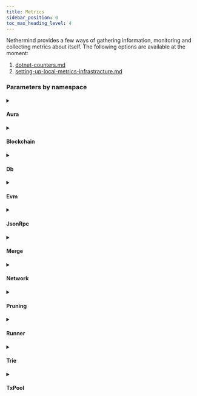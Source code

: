 ```yaml
---
title: Metrics
sidebar_position: 0
toc_max_heading_level: 4
---
```


Nethermind provides a few ways of gathering information, monitoring and collecting metrics about itself. The
following options are available at the moment:

1. [dotnet-counters.md](dotnet-counters.md)
2. [setting-up-local-metrics-infrastracture.md](setting-up-local-metrics-infrastracture.md)

### Parameters by namespace

<!--[start autogen]-->

<details>
<summary className="nd-details-heading">

#### Aura

</summary>
<p>

- **`nethermind_au_ra_step`**

  Current AuRa step

- **`nethermind_commit_hash_transaction`**

  RANDAO number of commit hash transactions

- **`nethermind_emit_initiate_change`**

  POSDAO number of emit init change transactions

- **`nethermind_reported_benign_misbehaviour`**

  Number of reported benign misbehaviour validators

- **`nethermind_reported_malicious_misbehaviour`**

  Number of reported malicious misbehaviour validators

- **`nethermind_reveal_number`**

  RANDAO number of reveal number transactions

- **`nethermind_sealed_transactions`**

  Number of sealed transactions generated by engine

- **`nethermind_validators_count`**

  Number of current AuRa validators


</p>
</details>

<details>
<summary className="nd-details-heading">

#### Blockchain

</summary>
<p>

- **`nethermind_best_known_block_number`**

  The estimated highest block available.

- **`nethermind_blockchain_height`**

  The current height of the canonical chain.

- **`nethermind_blocks`**

  Total number of blocks processed

- **`nethermind_blocks_sealed`**

  Total number of sealed blocks

- **`nethermind_failed_block_seals`**

  Total number of failed block seals

- **`nethermind_gas_limit`**

  Gas Limit for processed blocks

- **`nethermind_gas_used`**

  Gas Used in processed blocks

- **`nethermind_last_difficulty`**

  Difficulty of the last block

- **`nethermind_mgas`**

  Total MGas processed

- **`nethermind_processing_queue_size`**

  Number of blocks awaiting for processing.

- **`nethermind_recovery_queue_size`**

  Number of blocks awaiting for recovery of public keys from signatures.

- **`nethermind_reorganizations`**

  Total number of chain reorganizations

- **`nethermind_total_difficulty`**

  Total difficulty on the chain

- **`nethermind_transactions`**

  Total number of transactions processed


</p>
</details>

<details>
<summary className="nd-details-heading">

#### Db

</summary>
<p>

- **`nethermind_blob_transactions_db_reads`**

  Number of BlobTransactions DB reads.

- **`nethermind_blob_transactions_db_writes`**

  Number of BlobTransactions DB writes.

- **`nethermind_block_infos_db_reads`**

  Number of Block Infos DB reads.

- **`nethermind_block_infos_db_size`**

  Size of blockInfos DB in bytes

- **`nethermind_block_infos_db_writes`**

  Number of Block Infos DB writes.

- **`nethermind_block_number_db_reads`**

  Number of BlockNumbers DB reads.

- **`nethermind_block_number_db_writes`**

  Number of BlockNumbers DB writes.

- **`nethermind_blocks_db_reads`**

  Number of Blocks DB reads.

- **`nethermind_blocks_db_size`**

  Size of blocks DB in bytes

- **`nethermind_blocks_db_writes`**

  Number of Blocks DB writes.

- **`nethermind_bloom_db_reads`**

  Number of Bloom DB reads.

- **`nethermind_bloom_db_size`**

  Size of bloom DB in bytes

- **`nethermind_bloom_db_writes`**

  Number of Bloom DB writes.

- **`nethermind_c_h_t_db_reads`**

  Number of CHT DB reads.

- **`nethermind_cht_db_size`**

  Size of cht DB in bytes

- **`nethermind_c_h_t_db_writes`**

  Number of CHT DB writes.

- **`nethermind_code_db_reads`**

  Number of Code DB reads.

- **`nethermind_code_db_size`**

  Size of code DB in bytes

- **`nethermind_code_db_writes`**

  Number of Code DB writes.

- **`nethermind_db_block_cache_memory_size`**

  Size of unmanaged memory for DB block caches in bytes

- **`nethermind_db_index_filter_memory_size`**

  Size of unmanaged memory for DB indexes and filters in bytes

- **`nethermind_db_memtable_memory_size`**

  Size of unmanaged memory for DB memtables in bytes

- **`nethermind_db_stats`**

  Metrics extracted from RocksDB Compaction Stats and DB Statistics

- **`nethermind_db_total_memory_size`**

  Size of total unmanaged memory for DB in bytes

- **`nethermind_header_db_reads`**

  Number of Headers DB reads.

- **`nethermind_header_db_writes`**

  Number of Headers DB writes.

- **`nethermind_headers_db_size`**

  Size of headers DB in bytes

- **`nethermind_metadata_db_reads`**

  Number of Metadata DB reads.

- **`nethermind_metadata_db_size`**

  Size of metadata DB in bytes

- **`nethermind_metadata_db_writes`**

  Number of Metadata DB writes.

- **`nethermind_other_db_reads`**

  Number of other DB reads.

- **`nethermind_other_db_writes`**

  Number of other DB writes.

- **`nethermind_receipts_db_reads`**

  Number of Receipts DB reads.

- **`nethermind_receipts_db_size`**

  Size of receipts DB in bytes

- **`nethermind_receipts_db_writes`**

  Number of Receipts DB writes.

- **`nethermind_state_db_pruning`**

  Indicator if StadeDb is being pruned.

- **`nethermind_state_db_reads`**

  Number of State DB reads.

- **`nethermind_state_db_size`**

  Size of state DB in bytes

- **`nethermind_state_db_writes`**

  Number of State DB writes.

- **`nethermind_state_tree_reads`**

  Number of State Trie reads.

- **`nethermind_state_tree_writes`**

  Number of Blocks Trie writes.

- **`nethermind_storage_tree_reads`**

  Number of storge trie reads.

- **`nethermind_storage_tree_writes`**

  Number of storage trie writes.

- **`nethermind_witness_db_reads`**

  Number of Witness DB reads.

- **`nethermind_witness_db_size`**

  Size of witness DB in bytes

- **`nethermind_witness_db_writes`**

  Number of Witness DB writes.


</p>
</details>

<details>
<summary className="nd-details-heading">

#### Evm

</summary>
<p>

- **`nethermind_blockhash_opcode`**

  Number of BLOCKHASH opcodes executed.

- **`nethermind_bn254_add_precompile`**

  Number of BN254_ADD precompile calls.

- **`nethermind_bn254_mul_precompile`**

  Number of BN254_MUL precompile calls.

- **`nethermind_bn254_pairing_precompile`**

  Number of BN254_PAIRING precompile calls.

- **`nethermind_calls`**

  Number of calls to other contracts.

- **`nethermind_creates`**

  Number of contract create calls.

- **`nethermind_ec_recover_precompile`**

  Number of EC_RECOVERY precompile calls.

- **`nethermind_empty_calls`**

  Number of calls made to addresses without code.

- **`nethermind_evm_exceptions`**

  Number of EVM exceptions thrown by contracts.

- **`nethermind_m_copy_opcode`**

  Number of MCOPY opcodes executed.

- **`nethermind_mod_exp_opcode`**

  Number of MODEXP precompiles executed.

- **`nethermind_mod_exp_precompile`**

  Number of MODEXP precompile calls.

- **`nethermind_point_evaluation_precompile`**

  Number of Point Evaluation precompile calls.

- **`nethermind_ripemd160_precompile`**

  Number of RIPEMD160 precompile calls.

- **`nethermind_self_destructs`**

  Number of SELFDESTRUCT calls.

- **`nethermind_sha256_precompile`**

  Number of SHA256 precompile calls.

- **`nethermind_sload_opcode`**

  Number of SLOAD opcodes executed.

- **`nethermind_sstore_opcode`**

  Number of SSTORE opcodes executed.

- **`nethermind_tload_opcode`**

  Number of TLOAD opcodes executed.

- **`nethermind_tstore_opcode`**

  Number of TSTORE opcodes executed.


</p>
</details>

<details>
<summary className="nd-details-heading">

#### JsonRpc

</summary>
<p>

- **`nethermind_json_rpc_bytes_received`**

  Number of JSON RPC bytes received.

- **`nethermind_json_rpc_bytes_sent`**

  Number of JSON RPC bytes sent.

- **`nethermind_json_rpc_errors`**

  Number of JSON RPC requests processed with errors.

- **`nethermind_json_rpc_invalid_requests`**

  Number of JSON RPC requests that were invalid.

- **`nethermind_json_rpc_request_deserialization_failures`**

  Number of JSON RPC requests that failed JSON deserialization.

- **`nethermind_json_rpc_requests`**

  Total number of JSON RPC requests received by the node.

- **`nethermind_json_rpc_successes`**

  Number of JSON RPC requests processed successfully.


</p>
</details>

<details>
<summary className="nd-details-heading">

#### Merge

</summary>
<p>

- **`nethermind_forkchoice_upded_execution_time`**

  ForkchoiceUpded request execution time

- **`nethermind_get_payload_requests`**

  Number of GetPayload Requests

- **`nethermind_new_payload_execution_time`**

  NewPayload request execution time

- **`nethermind_number_of_transactions_in_get_payload`**

  Number of Transactions included in the Last GetPayload Request


</p>
</details>

<details>
<summary className="nd-details-heading">

#### Network

</summary>
<p>

- **`nethermind_already_connected_disconnects`**

  Number of received disconnects due to already connected

- **`nethermind_breach_of_protocol_disconnects`**

  Number of received disconnects due to breach of protocol

- **`nethermind_client_quitting_disconnects`**

  Number of received disconnects due to client quitting

- **`nethermind_disconnect_requested_disconnects`**

  Number of received disconnects due to disconnect requested

- **`nethermind_eth62_block_bodies_received`**

  Number of eth.62 BlockBodies messages received

- **`nethermind_eth62_block_headers_received`**

  Number of eth.62 BlockHeaders messages received

- **`nethermind_eth62_get_block_bodies_received`**

  Number of eth.62 GetBlockBodies messages received

- **`nethermind_eth62_get_block_headers_received`**

  Number of eth.62 GetBlockHeaders messages received

- **`nethermind_eth62_new_block_hashes_received`**

  Number of eth.62 NewBlockHashes messages received

- **`nethermind_eth62_new_block_received`**

  Number of eth.62 NewBlock messages received

- **`nethermind_eth62_transactions_received`**

  Number of eth.62 Transactions messages received

- **`nethermind_eth63_get_node_data_received`**

  Number of eth.63 GetNodeData messages received

- **`nethermind_eth63_get_receipts_received`**

  Number of eth.63 GetReceipts messages received

- **`nethermind_eth63_node_data_received`**

  Number of eth.63 NodeData messages received

- **`nethermind_eth63_receipts_received`**

  Number of eth.63 Receipts messages received

- **`nethermind_eth65_get_pooled_transactions_received`**

  Number of eth.65 GetPooledTransactions messages received

- **`nethermind_eth65_get_pooled_transactions_requested`**

  Number of eth.65 GetPooledTransactions messages sent

- **`nethermind_eth65_new_pooled_transaction_hashes_received`**

  Number of eth.65 NewPooledTransactionHashes messages received

- **`nethermind_eth65_new_pooled_transaction_hashes_sent`**

  Number of eth.65 NewPooledTransactionHashes messages sent

- **`nethermind_eth65_pooled_transactions_received`**

  Number of eth.65 PooledTransactions messages received

- **`nethermind_eth66_block_bodies_received`**

  Number of eth.66 BlockBodies messages received

- **`nethermind_eth66_block_headers_received`**

  Number of eth.66 BlockHeaders messages received

- **`nethermind_eth66_get_block_bodies_received`**

  Number of eth.66 GetBlockBodies messages received

- **`nethermind_eth66_get_block_headers_received`**

  Number of eth.66 GetBlockHeaders messages received

- **`nethermind_eth66_get_node_data_received`**

  Number of eth.66 GetNodeData messages received

- **`nethermind_eth66_get_pooled_transactions_received`**

  Number of eth.66 GetPooledTransactions messages received

- **`nethermind_eth66_get_pooled_transactions_requested`**

  Number of eth.66 GetPooledTransactions messages sent

- **`nethermind_eth66_get_receipts_received`**

  Number of eth.66 GetReceipts messages received

- **`nethermind_eth66_node_data_received`**

  Number of eth.66 NodeData messages received

- **`nethermind_eth66_pooled_transactions_received`**

  Number of eth.66 PooledTransactions messages received

- **`nethermind_eth66_receipts_received`**

  Number of eth.66 Receipts messages received

- **`nethermind_eth68_new_pooled_transaction_hashes_received`**

  Number of eth.68 NewPooledTransactionHashes messages received

- **`nethermind_eth68_new_pooled_transaction_hashes_sent`**

  Number of eth.68 NewPooledTransactionHashes messages sent

- **`nethermind_handshakes`**

  Number of devp2p handshakes

- **`nethermind_handshake_timeouts`**

  Number of devp2p handshke timeouts

- **`nethermind_hellos_received`**

  Number of devp2p hello messages received

- **`nethermind_hellos_sent`**

  Number of devp2p hello messages sent

- **`nethermind_incoming_connections`**

  Number of incoming connection.

- **`nethermind_incompatible_p2_p_disconnects`**

  Number of received disconnects due to incompatible devp2p version

- **`nethermind_les_statuses_received`**

  Number of les status messages received

- **`nethermind_les_statuses_sent`**

  Number of les status messages sent

- **`nethermind_local_already_connected_disconnects`**

  Number of initiated disconnects due to already connected

- **`nethermind_local_breach_of_protocol_disconnects`**

  Number of sent disconnects due to breach of protocol

- **`nethermind_local_client_quitting_disconnects`**

  Number of initiated disconnects due to client quitting

- **`nethermind_local_disconnect_requested_disconnects`**

  Number of initiated disconnects due to disconnect requested

- **`nethermind_local_disconnects_total`**

  Number of local disconnects

- **`nethermind_local_incompatible_p2_p_disconnects`**

  Number of initiated disconnects due to incompatible devp2p

- **`nethermind_local_null_node_identity_disconnects`**

  Number of initiated disconnects due to missing node identity

- **`nethermind_local_other_disconnects`**

  Number of initiated disconnects due to other reason

- **`nethermind_local_receive_message_timeout_disconnects`**

  Number of initiated disconnects due to request timeout

- **`nethermind_local_same_as_self_disconnects`**

  Number of initiated disconnects due to connection to self

- **`nethermind_local_tcp_subsystem_error_disconnects`**

  Number of initiated disconnects due to TCP error

- **`nethermind_local_too_many_peers_disconnects`**

  Number of initiated disconnects due to breach of protocol

- **`nethermind_local_unexpected_identity_disconnects`**

  Number of initiated disconnects due to node identity info mismatch

- **`nethermind_local_useless_peer_disconnects`**

  Number of sent disconnects due to useless peer

- **`nethermind_null_node_identity_disconnects`**

  Number of received disconnects due to missing peer identity

- **`nethermind_other_disconnects`**

  Number of received disconnects due to other reasons

- **`nethermind_outgoing_connections`**

  Number of outgoing connection.

- **`nethermind_peer_limit`**

  The maximum number of peers this node allows to connect.

- **`nethermind_receive_message_timeout_disconnects`**

  Number of received disconnects due to request timeouts

- **`nethermind_remote_disconnects_total`**

  Number of remote disconnects

- **`nethermind_same_as_self_disconnects`**

  Number of received disconnects due to connecting to self

- **`nethermind_snap_account_range_received`**

  Number of SNAP AccountRange messages received

- **`nethermind_snap_byte_codes_received`**

  Number of SNAP ByteCodes messages received

- **`nethermind_snap_get_account_range_received`**

  Number of SNAP GetAccountRange messages received

- **`nethermind_snap_get_account_range_sent`**

  Number of SNAP GetAccountRange messages sent

- **`nethermind_snap_get_byte_codes_received`**

  Number of SNAP GetByteCodes messages received

- **`nethermind_snap_get_byte_codes_sent`**

  Number of SNAP GetByteCodes messages sent

- **`nethermind_snap_get_storage_ranges_received`**

  Number of SNAP GetStorageRanges messages received

- **`nethermind_snap_get_storage_ranges_sent`**

  Number of SNAP GetStorageRanges messages sent

- **`nethermind_snap_get_trie_nodes_received`**

  Number of SNAP GetTrieNodes messages received

- **`nethermind_snap_get_trie_nodes_sent`**

  Number of SNAP GetTrieNodes messages sent

- **`nethermind_snap_storage_ranges_received`**

  Number of SNAP StorageRanges messages received

- **`nethermind_snap_trie_nodes_received`**

  Number of SNAP TrieNodes messages received

- **`nethermind_statuses_received`**

  Number of eth status messages received

- **`nethermind_statuses_sent`**

  Number of eth status messages sent

- **`nethermind_tcp_subsystem_error_disconnects`**

  Number of disconnects due to TCP error

- **`nethermind_too_many_peers_disconnects`**

  Number of received disconnects due to too many peers

- **`nethermind_unexpected_identity_disconnects`**

  Number of received disconnects due to peer identity information mismatch

- **`nethermind_useless_peer_disconnects`**

  Number of received disconnects due to useless peer


</p>
</details>

<details>
<summary className="nd-details-heading">

#### Pruning

</summary>
<p>

- **`nethermind_cached_nodes_count`**

  Nodes that are currently kept in cache (either persisted or not)

- **`nethermind_committed_nodes_count`**

  Nodes that have been committed since the session start. These nodes may have been pruned, persisted or replaced.

- **`nethermind_deep_pruned_persisted_nodes_count`**

  Nodes that have been removed from the cache during deep pruning because they have been persisted before.

- **`nethermind_deep_pruning_time`**

  Time taken by the last deep pruning.

- **`nethermind_last_persisted_block_number`**

  Last persisted block number (snapshot).

- **`nethermind_loaded_from_cache_nodes_count`**

  Number of reads from the node cache.

- **`nethermind_loaded_from_db_nodes_count`**

  Number of DB reads.

- **`nethermind_loaded_from_rlp_cache_nodes_count`**

  Number of reads from the RLP cache.

- **`nethermind_memory_used_by_cache`**

  Estimated memory used by cache.

- **`nethermind_persisted_node_count`**

  Nodes that have been persisted since the session start.

- **`nethermind_pruned_persisted_nodes_count`**

  Nodes that have been removed from the cache during pruning because they have been persisted before.

- **`nethermind_pruned_transient_nodes_count`**

  Nodes that have been removed from the cache during pruning because they were no longer needed.

- **`nethermind_pruning_time`**

  Time taken by the last pruning.

- **`nethermind_replaced_nodes_count`**

  Number of nodes that have been exactly the same as other nodes in the cache when committing.

- **`nethermind_snapshot_persistence_time`**

  Time taken by the last snapshot persistence.


</p>
</details>

<details>
<summary className="nd-details-heading">

#### Runner

</summary>
<p>

- **`nethermind_version`**

  Version number


</p>
</details>

<details>
<summary className="nd-details-heading">

#### Trie

</summary>
<p>

- **`nethermind_tree_node_hash_calculations`**

  Number of trie node hash calculations.

- **`nethermind_tree_node_rlp_decodings`**

  Number of trie node RLP decodings.

- **`nethermind_tree_node_rlp_encodings`**

  Number of trie node RLP encodings.


</p>
</details>

<details>
<summary className="nd-details-heading">

#### TxPool

</summary>
<p>

- **`nethermind_blobs_in_block`**

  Number of blobs in the block.

- **`nethermind_blob_transaction_count`**

  Number of blob transactions in pool.

- **`nethermind_blob_transactions_in_block`**

  Number of blob transactions in the block.

- **`nethermind_dark_pool_ratio_level1`**

  Ratio of transactions in the block absent in hashCache.

- **`nethermind_dark_pool_ratio_level2`**

  Ratio of transactions in the block absent in pending transactions.

- **`nethermind_eip1559_transactions_ratio`**

  Ratio of 1559-type transactions in the block.

- **`nethermind_pending1559_transactions_added`**

  Number of pending 1559-type transactions added to transaction pool.

- **`nethermind_pending_blob_transactions_added`**

  Number of pending blob-type transactions added to transaction pool.

- **`nethermind_pending_transactions_added`**

  Number of pending transactions added to transaction pool.

- **`nethermind_pending_transactions_balance_below_value`**

  Number of pending transactions received that were ignored because balance is less than txn value.

- **`nethermind_pending_transactions_conflicting_tx_type`**

  Number of transactions rejected because of already pending tx of other type (allowed blob txs or others, not both at once).

- **`nethermind_pending_transactions_discarded`**

  Number of pending transactions received that were ignored.

- **`nethermind_pending_transactions_evicted`**

  Number of pending transactions evicted from transaction pool.

- **`nethermind_pending_transactions_gas_limit_too_high`**

  Number of pending transactions received that were ignored because the gas limit was to high for the block.

- **`nethermind_pending_transactions_hashes_received`**

  Number of hashes of pending transactions received from peers.

- **`nethermind_pending_transactions_hashes_sent`**

  Number of hashes of pending transactions broadcasted to peers.

- **`nethermind_pending_transactions_known`**

  Number of already known pending transactions.

- **`nethermind_pending_transactions_low_nonce`**

  Number of transactions with already used nonce.

- **`nethermind_pending_transactions_malformed`**

  Number of malformed transactions.

- **`nethermind_pending_transactions_nonce_gap`**

  Number of pending transactions received that were ignored because of not having preceding nonce of this sender in TxPool.

- **`nethermind_pending_transactions_nonce_too_far_in_future`**

  Number of transactions with nonce too far in future.

- **`nethermind_pending_transactions_not_supported_tx_type`**

  Number of pending transactions received that were ignored because of not supported transaction type.

- **`nethermind_pending_transactions_passed_filters_but_cannot_compete_on_fees`**

  Number of pending transactions received that were ignored after passing early rejections as balance is too low to compete with lowest effective fee in transaction pool.

- **`nethermind_pending_transactions_passed_filters_but_cannot_replace`**

  Number of pending transactions received that were trying to replace tx with the same sender and nonce and failed.

- **`nethermind_pending_transactions_received`**

  Number of pending transactions received from peers.

- **`nethermind_pending_transactions_sent`**

  Number of pending transactions broadcasted to peers.

- **`nethermind_pending_transactions_too_low_balance`**

  Number of pending transactions received that were ignored because balance too low for fee to be higher than the lowest fee in transaction pool.

- **`nethermind_pending_transactions_too_low_fee`**

  Number of pending transactions received that were ignored because of fee lower than the lowest fee in transaction pool.

- **`nethermind_pending_transactions_too_low_priority_fee`**

  Number of pending transactions received that were ignored because of priority fee lower than minimal requirement.

- **`nethermind_pending_transactions_unresolvable_sender`**

  Number of pending transactions received that were ignored because the sender couldn't be resolved.

- **`nethermind_pending_transactions_with_expensive_filtering`**

  Number of pending transactions that reached filters which are resource expensive

- **`nethermind_pending_transactions_zero_balance`**

  Number of pending transactions received that were ignored because balance is zero and cannot pay gas.

- **`nethermind_transaction_count`**

  Number of transactions in pool.


</p>
</details>

<!--[end autogen]-->

